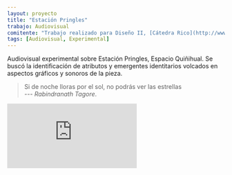 ```yaml
---
layout: proyecto
title: "Estación Pringles"
trabajo: Audiovisual
comitente: "Trabajo realizado para Diseño II, [Cátedra Rico](http://www.catedrarico.com.ar), FADU--UBA."
tags: [Audiovisual, Experimental]
---
```


Audiovisual experimental sobre Estación Pringles, Espacio Quiñihual. Se buscó la identificación de atributos y emergentes identitarios volcados en aspectos gráficos y sonoros de la pieza.

> Si de noche lloras por el sol, no podrás ver las estrellas  
> --- <cite>Rabindranath Tagore</cite>.

<div class="embed-container"><iframe src="https://player.vimeo.com/video/80961723?title=0&byline=0&portrait=0" frameborder="0" webkitAllowFullScreen mozallowfullscreen allowFullScreen></iframe></div>
